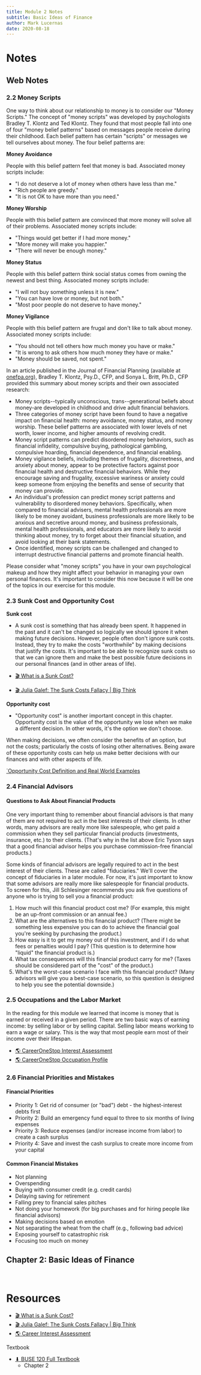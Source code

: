 ```yaml
---
title: Module 2 Notes
subtitle: Basic Ideas of Finance
author: Mark Lucernas
date: 2020-08-18
---
```



# Notes

## Web Notes

### 2.2 Money Scripts

One way to think about our relationship to money is to consider our "Money
Scripts." The concept of "money scripts" was developed by psychologists Bradley
T. Klontz and Ted Klontz. They found that most people fall into one of four
"money belief patterns" based on messages people receive during their childhood.
Each belief pattern has certain "scripts" or messages we tell ourselves about
money. The four belief patterns are:

**Money Avoidance**

People with this belief pattern feel that money is bad. Associated money scripts
include:

- "I do not deserve a lot of money when others have less than me."
- "Rich people are greedy."
- "It is not OK to have more than you need."

**Money Worship**

People with this belief pattern are convinced that more money will solve all of
their problems. Associated money scripts include:

- "Things would get better if I had more money."
- "More money will make you happier."
- "There will never be enough money."

**Money Status**

People with this belief pattern think social status comes from owning the newest
and best thing. Associated money scripts include:

- "I will not buy something unless it is new."
- "You can have love or money, but not both."
- "Most poor people do not deserve to have money."

**Money Vigilance**

People with this belief pattern are frugal and don't like to talk about money.
Associated money scripts include:

- "You should not tell others how much money you have or make."
- "It is wrong to ask others how much money they have or make."
- "Money should be saved, not spent."

In an article published in the Journal of Financial Planning (available at
[onefpa.org](https://www.onefpa.org)), Bradley T. Klontz, Psy.D., CFP, and Sonya
L. Britt, Ph.D., CFP provided this summary about money scripts and their own
associated research:

- Money scripts--typically unconscious, trans--generational beliefs about
  money-are developed in childhood and drive adult financial behaviors.
- Three categories of money script have been found to have a negative impact on
  financial health: money avoidance, money status, and money worship. These
  belief patterns are associated with lower levels of net worth, lower income,
  and higher amounts of revolving credit.
- Money script patterns can predict disordered money behaviors, such as
  financial infidelity, compulsive buying, pathological gambling, compulsive
  hoarding, financial dependence, and financial enabling.
- Money vigilance beliefs, including themes of frugality, discreetness, and
  anxiety about money, appear to be protective factors against poor financial
  health and destructive financial behaviors. While they encourage saving and
  frugality, excessive wariness or anxiety could keep someone from enjoying the
  benefits and sense of security that money can provide.
- An individual's profession can predict money script patterns and vulnerability
  to disordered money behaviors.  Specifically, when compared to financial
  advisers, mental health professionals are more likely to be money avoidant,
  business professionals are more likely to be anxious and secretive around
  money, and business professionals, mental health professionals, and educators
  are more likely to avoid thinking about money, try to forget about their
  financial situation, and avoid looking at their bank statements.
- Once identified, money scripts can be challenged and changed to interrupt
  destructive financial patterns and promote financial health.

Please consider what "money scripts" you have in your own psychological makeup
and how they might affect your behavior in managing your own personal finances.
It's important to consider this now because it will be one of the topics in our
exercise for this module.

### 2.3 Sunk Cost and Opportunity Cost

<a name="sunk-cost-term">**Sunk cost**</a>

- A sunk cost is something that has already been spent. It happened in the past
  and it can't be changed so logically we should ignore it when making future
  decisions. However, people often don't ignore sunk costs. Instead, they try to
  make the costs "worthwhile" by making decisions that justify the costs. It's
  important to be able to recognize sunk costs so that we can ignore them and
  make the best possible future decisions in our personal finances (and in other
  areas of life).

- [🎬 What is a Sunk Cost?](https://www.youtube.com/watch?v=cdjd--57E9c)
- [🎬 Julia Galef: The Sunk Costs Fallacy | Big Think](https://www.youtube.com/watch?v=vpnxd31y0Fo)

<a name="opportunity-cost-term">**Opportunity cost**</a>

- "Opportunity cost" is another important concept in this chapter. Opportunity
  cost is the value of the opportunity we lose when we make a different
  decision.  In other words, it's the option we don't choose.

When making decisions, we often consider the benefits of an option, but not the
costs; particularly the costs of losing other alternatives. Being aware of these
opportunity costs can help us make better decisions with our finances and with
other aspects of life.

[`Opportunity Cost Definition and Real World Examples](https://www.youtube.com/watch?v=NwOYLV-L7pc)


### 2.4 Financial Advisors

#### Questions to Ask About Financial Products

One very important thing to remember about financial advisors is that many of
them are not required to act in the best interests of their clients. In other
words, many advisors are really more like salespeople, who get paid a commission
when they sell particular financial products (investments, insurance, etc.) to
their clients. (That's why in the list above Eric Tyson says that a good
financial advisor helps you purchase commission-free financial products.)

Some kinds of financial advisors are legally required to act in the best
interest of their clients. These are called "fiduciaries." We'll cover the
concept of fiduciaries in a later module. For now, it's just important to know
that some advisors are really more like salespeople for financial products. To
screen for this, Jill Schlesinger recommends you ask five questions of anyone
who is trying to sell you a financial product:

1. How much will this financial product cost me? (For example, this might be an
   up-front commission or an annual fee.)
2. What are the alternatives to this financial product? (There might be
   something less expensive you can do to achieve the financial goal you're
   seeking by purchasing the product.)
3. How easy is it to get my money out of this investment, and if I do what fees
   or penalties would I pay? (This question is to determine how "liquid" the
   financial product is.)
4. What tax consequences will this financial product carry for me? (Taxes should
   be considered part of the "cost" of the product.)
5. What's the worst-case scenario I face with this financial product? (Many
   advisors will give you a best-case scenario, so this question is designed to
   help you see the potential downside.)


### 2.5 Occupations and the Labor Market

In the reading for this module we learned that income is money that is earned or
received in a given period. There are two basic ways of earning income: by
selling labor or by selling capital. Selling labor means working to earn a wage
or salary. This is the way that most people earn most of their income over their
lifespan.

- [🌎 CareerOneStop Interest Assessment](https://www.careeronestop.org/toolkit/careers/interest-assessment.aspx)
- [🌎 CareerOneStop Occupation Profile](https://www.careeronestop.org/Toolkit/Careers/Occupations/occupation-profile.aspx)

### 2.6 Financial Priorities and Mistakes

#### Financial Priorities

- Priority 1: Get rid of consumer (or "bad") debt - the highest-interest debts first
- Priority 2: Build an emergency fund equal to three to six months of living expenses
- Priority 3: Reduce expenses (and/or increase income from labor) to create a cash surplus
- Priority 4: Save and invest the cash surplus to create more income from your capital

#### Common Financial Mistakes

- Not planning
- Overspending
- Buying with consumer credit (e.g. credit cards)
- Delaying saving for retirement
- Falling prey to financial sales pitches
- Not doing your homework (for big purchases and for hiring people like financial advisors)
- Making decisions based on emotion
- Not separating the wheat from the chaff (e.g., following bad advice)
- Exposing yourself to catastrophic risk
- Focusing too much on money


## Chapter 2: Basic Ideas of Finance



<br>

# Resources

- [🎬 What is a Sunk Cost?](https://www.youtube.com/watch?v=cdjd--57E9c)
- [🎬 Julia Galef: The Sunk Costs Fallacy | Big Think](https://www.youtube.com/watch?v=vpnxd31y0Fo)
- [🌎 Career Interest Assessment](https://www.careeronestop.org/toolkit/careers/interest-assessment.aspx)

Textbook

+ [⬇ BUSE 120 Full Textbook](file:../../../../../files/fall-2020/BUSE-120/textbook_full.pdf)
  - Chapter 2

